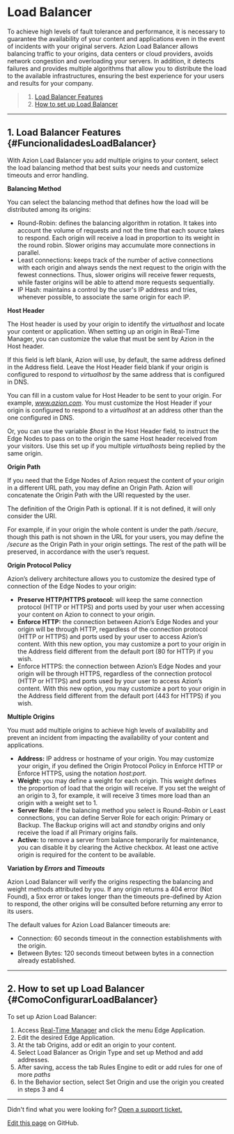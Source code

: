 # Load **Balancer**

To achieve high levels of fault tolerance and performance, it is necessary to guarantee the availability of your content and applications even in the event of incidents with your original servers. Azion Load Balancer allows balancing traffic to your origins, data centers or cloud providers, avoids network congestion and overloading your servers. In addition, it detects failures and provides multiple algorithms that allow you to distribute the load to the available infrastructures, ensuring the best experience for your users and results for your company.

> 1. [Load Balancer Features](#FuncionalidadesLoadBalancer)
> 2. [How to set up Load Balancer](#ComoConfigurarLoadBalancer)

---

## 1. Load Balancer Features {#FuncionalidadesLoadBalancer}

With Azion Load Balancer you add multiple origins to your content, select the load balancing method that best suits your needs and customize timeouts and error handling.

**Balancing Method**

You can select the balancing method that defines how the load will be distributed among its origins:

* Round-Robin: defines the balancing algorithm in rotation. It takes into account the volume of requests and not the time that each source takes to respond. Each origin will receive a load in proportion to its weight in the round robin. Slower origins may accumulate more connections in parallel.
* Least connections: keeps track of the number of active connections with each origin and always sends the next request to the origin with the fewest connections. Thus, slower origins will receive fewer requests, while faster origins will be able to attend more requests sequentially.
* IP Hash: maintains a control by the user's IP address and tries, whenever possible, to associate the same origin for each IP.

**Host Header**

The Host header is used by your origin to identify the *virtualhost* and locate your content or application. When setting up an origin in Real-Time Manager, you can customize the value that must be sent by Azion in the Host header.

If this field is left blank, Azion will use, by default, the same address defined in the Address field. Leave the Host Header field blank if your origin is configured to respond to *virtualhost* by the same address that is configured in DNS.

You can fill in a custom value for Host Header to be sent to your origin. For example, *www.azion.com*. You must customize the Host Header if your origin is configured to respond to a *virtualhost* at an address other than the one configured in DNS.

Or, you can use the variable *$host* in the Host Header field, to instruct the Edge Nodes to pass on to the origin the same Host header received from your visitors. Use this set up if you multiple *virtualhosts* being replied by the same origin.

**Origin Path**

If you need that the Edge Nodes of Azion request the content of your origin in a different URL path, you may define an Origin Path. Azion will concatenate the Origin Path with the URI requested by the user.

The definition of the Origin Path is optional. If it is not defined, it will only consider the URI.

For example, if in your origin the whole content is under the path */secure*, though this path is not shown in the URL for your users, you may define the */secure* as the Origin Path in your origin settings. The rest of the path will be preserved, in accordance with the user’s request.

**Origin Protocol Policy**

Azion’s delivery architecture allows you to customize the desired type of connection of the Edge Nodes to your origin:

* **Preserve HTTP/HTTPS protocol:** will keep the same connection protocol (HTTP or HTTPS) and ports used by your user when accessing your content on Azion to connect to your origin.
* **Enforce HTTP:** the connection between Azion’s Edge Nodes and your origin will be through HTTP, regardless of the connection protocol (HTTP or HTTPS) and ports used by your user to access Azion’s content. With this new option, you may customize a port to your origin in the Address field different from the default port (80 for HTTP) if you wish.
* Enforce HTTPS: the connection between Azion’s Edge Nodes and your origin will be through HTTPS, regardless of the connection protocol (HTTP or HTTPS) and ports used by your user to access Azion’s content. With this new option, you may customize a port to your origin in the Address field different from the default port (443 for HTTPS) if you wish.

**Multiple Origins**

You must add multiple origins to achieve high levels of availability and prevent an incident from impacting the availability of your content and applications.

* **Address:** IP address or hostname of your origin. You may customize your origin, if you defined the Origin Protocol Policy in Enforce HTTP or Enforce HTTPS, using the notation *host:port*.
* **Weight:** you may define a weight for each origin. This weight defines the proportion of load that the origin will receive. If you set the weight of an origin to 3, for example, it will receive 3 times more load than an origin with a weight set to 1.
* **Server Role:** if the balancing method you select is Round-Robin or Least connections, you can define Server Role for each origin: Primary or Backup. The Backup origins will act and *standby* origins and only receive the load if all Primary origins fails.
* **Active:** to remove a server from balance temporarily for maintenance, you can disable it by clearing the Active checkbox. At least one active origin is required for the content to be available.

**Variation by *Errors* and *Timeouts***

Azion Load Balancer will verify the origins respecting the balancing and weight methods attributed by you. If any origin returns a 404 error (Not Found), a 5xx error or takes longer than the timeouts pre-defined by Azion to respond, the other origins will be consulted before returning any error to its users.

The default values for Azion Load Balancer timeouts are:

* Connection: 60 seconds timeout in the connection establishments with the origin.
* Between Bytes: 120 seconds timeout between bytes in a connection already established.

---

## 2. How to set up Load Balancer {#ComoConfigurarLoadBalancer}

To set up Azion Load Balancer:

1.  Access [Real-Time Manager](https://manager.azion.com/) and click the menu Edge Application.
2.  Edit the desired Edge Application.
3.  At the tab Origins, add or edit an origin to your content.
4.  Select Load Balancer as Origin Type and set up Method and add addresses.
5.  After saving, access the tab Rules Engine to edit or add rules for one of more *paths*
6.  In the Behavior section, select Set Origin and use the origin you created in steps 3 and 4

---

Didn't find what you were looking for? [Open a support ticket.](https://tickets.azion.com/)

[Edit this page](https://github.com/aziontech/docs_en/edit/master/load-balancer/index.md) on GitHub.